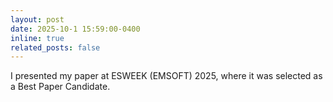 ```yaml
---
layout: post
date: 2025-10-1 15:59:00-0400
inline: true
related_posts: false
---
```


I presented my paper at ESWEEK (EMSOFT) 2025, where it was selected as a Best Paper Candidate.
